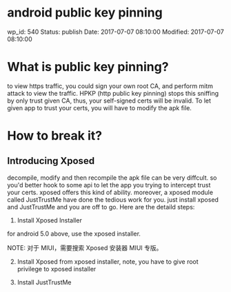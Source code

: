 # android public key pinning


wp_id: 540
Status: publish
Date: 2017-07-07 08:10:00
Modified: 2017-07-07 08:10:00


# What is public key pinning?

to view https traffic, you could sign your own root CA, and perform mitm attack to view the traffic. HPKP (http public key pinning) stops this sniffing by only trust given CA, thus, your self-signed certs will be invalid. To let given app to trust your certs, you will have to modify the apk file.

# How to break it?
## Introducing Xposed

decompile, modify and then recompile the apk file can be very diffcult. so you'd better hook to some api to let the app you trying to intercept trust your certs. xposed offers this kind of ability. moreover, a xposed module called JustTrustMe have done the tedious work for you. just install xposed and JustTrustMe and you are off to go. Here are the detaild steps:

1. Install Xposed Installer
		
for android 5.0 above, use the xposed installer.

NOTE: 对于 MIUI，需要搜索 Xposed 安装器 MIUI 专版。
		
2. Install Xposed from xposed installer, note, you have to give root privilege to xposed installer
	
3. Install JustTrustMe